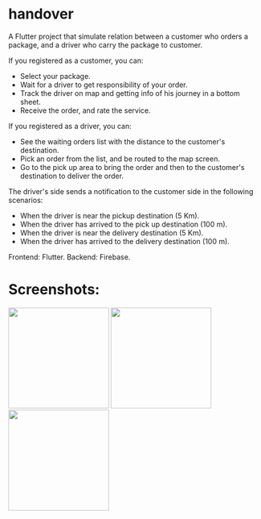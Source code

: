# handover

A Flutter project that simulate relation between a customer who orders a package, and a driver who carry the package to customer.

If you registered as a customer, you can:
- Select your package.
- Wait for a driver to get responsibility of your order.
- Track the driver on map and getting info of his journey in a bottom sheet.
- Receive the order, and rate the service.

If you registered as a driver, you can:
- See the waiting orders list with the distance to the customer's destination.
- Pick an order from the list, and be routed to the map screen.
- Go to the pick up area to bring the order and then to the customer's destination to deliver the order.

The driver's side sends a notification to the customer side in the following scenarios:
- When the driver is near the pickup destination (5 Km).
- When the driver has arrived to the pick up destination (100 m).
- When the driver is near the delivery destination (5 Km).
- When the driver has arrived to the delivery destination (100 m).

Frontend: Flutter.
Backend: Firebase.

# Screenshots:
<p float="left">
  <img src="https://user-images.githubusercontent.com/95289256/172460011-e55cc4e0-0231-429a-ad63-cd183d12eace.jpg" width="200" />
  <img src="https://user-images.githubusercontent.com/95289256/172460034-b54aa6f4-a232-4726-a3e8-5aba98c106af.jpg" width="200" /> 
  <img src="https://user-images.githubusercontent.com/95289256/172460052-30209a72-1b91-461f-8792-b0f92550f8b0.jpg" width="200" />
</p>
